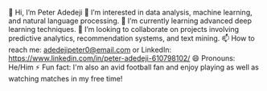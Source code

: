 👋 Hi, I’m Peter Adedeji
👀 I’m interested in data analysis, machine learning, and natural language processing.
🌱 I’m currently learning advanced deep learning techniques.
💞️ I’m looking to collaborate on projects involving predictive analytics, recommendation systems, and text mining.
📫 How to reach me: adedejipeter0@email.com or LinkedIn: https://www.linkedin.com/in/peter-adedeji-610798102/
😄 Pronouns: He/Him
⚡ Fun fact: I'm also an avid football fan and enjoy playing as well as watching matches in my free time!

<!---
petabolaji0/petabolaji0 is a ✨ special ✨ repository because its `README.md` (this file) appears on your GitHub profile.
You can click the Preview link to take a look at your changes.
--->

